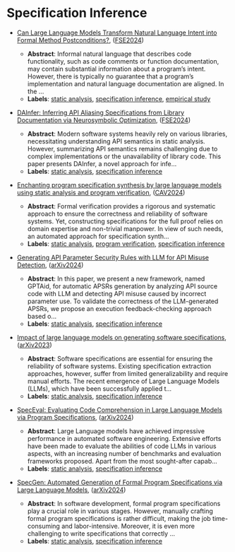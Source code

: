 # Specification Inference

- [Can Large Language Models Transform Natural Language Intent into Formal Method Postconditions?](../venues/FSE2024/paper_9.md), ([FSE2024](../venues/FSE2024/README.md))

  - **Abstract**: Informal natural language that describes code functionality, such as code comments or function documentation, may contain substantial information about a program’s intent. However, there is typically no guarantee that a program’s implementation and natural language documentation are aligned. In the ...
  - **Labels**: [static analysis](../../labels/static_analysis.md), [specification inference](../../labels/specification_inference.md), [empirical study](../../labels/empirical_study.md)


- [DAInfer: Inferring API Aliasing Specifications from Library Documentation via Neurosymbolic Optimization](../venues/FSE2024/paper_28.md), ([FSE2024](../venues/FSE2024/README.md))

  - **Abstract**: Modern software systems heavily rely on various libraries, necessitating understanding API semantics in static analysis. However, summarizing API semantics remains challenging due to complex implementations or the unavailability of library code. This paper presents DAInfer, a novel approach for infe...
  - **Labels**: [static analysis](../../labels/static_analysis.md), [specification inference](../../labels/specification_inference.md)


- [Enchanting program specification synthesis by large language models using static analysis and program verification](../venues/CAV2024/paper_1.md), ([CAV2024](../venues/CAV2024/README.md))

  - **Abstract**: Formal verification provides a rigorous and systematic approach to ensure the correctness and reliability of software systems. Yet, constructing specifications for the full proof relies on domain expertise and non-trivial manpower. In view of such needs, an automated approach for specification synth...
  - **Labels**: [static analysis](../../labels/static_analysis.md), [program verification](../../labels/program_verification.md), [specification inference](../../labels/specification_inference.md)


- [Generating API Parameter Security Rules with LLM for API Misuse Detection](../venues/arXiv2024/paper_17.md), ([arXiv2024](../venues/arXiv2024/README.md))

  - **Abstract**: In this paper, we present a new framework, named GPTAid, for automatic APSRs generation by analyzing API source code with LLM and detecting API misuse caused by incorrect parameter use. To validate the correctness of the LLM-generated APSRs, we propose an execution feedback-checking approach based o...
  - **Labels**: [static analysis](../../labels/static_analysis.md), [specification inference](../../labels/specification_inference.md)


- [Impact of large language models on generating software specifications](../venues/arXiv2023/paper_11.md), ([arXiv2023](../venues/arXiv2023/README.md))

  - **Abstract**: Software specifications are essential for ensuring the reliability of software systems. Existing specification extraction approaches, however, suffer from limited generalizability and require manual efforts. The recent emergence of Large Language Models (LLMs), which have been successfully applied t...
  - **Labels**: [static analysis](../../labels/static_analysis.md), [specification inference](../../labels/specification_inference.md)


- [SpecEval: Evaluating Code Comprehension in Large Language Models via Program Specifications](../venues/arXiv2024/paper_20.md), ([arXiv2024](../venues/arXiv2024/README.md))

  - **Abstract**: Large Language models have achieved impressive performance in automated software engineering. Extensive efforts have been made to evaluate the abilities of code LLMs in various aspects, with an increasing number of benchmarks and evaluation frameworks proposed. Apart from the most sought-after capab...
  - **Labels**: [static analysis](../../labels/static_analysis.md), [specification inference](../../labels/specification_inference.md)


- [SpecGen: Automated Generation of Formal Program Specifications via Large Language Models](../venues/arXiv2024/paper_19.md), ([arXiv2024](../venues/arXiv2024/README.md))

  - **Abstract**: In software development, formal program specifications play a crucial role in various stages. However, manually crafting formal program specifications is rather difficult, making the job time-consuming and labor-intensive. Moreover, it is even more challenging to write specifications that correctly ...
  - **Labels**: [static analysis](../../labels/static_analysis.md), [specification inference](../../labels/specification_inference.md)
